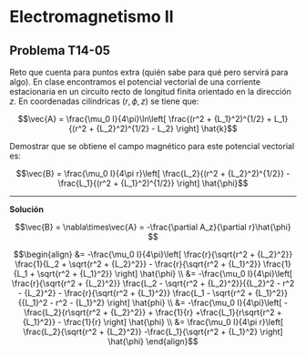 # Electromagnetismo II
## Problema T14-05

Reto que cuenta para puntos extra (quién sabe para qué pero servirá para
algo). En clase encontramos el potencial vectorial de una corriente estacionaria
en un circuito recto de longitud finita orientado en la dirección $`z`$. En
coordenadas cilíndricas $`(r,\phi,z)`$ se tiene que:

```math
\vec{A} = \frac{\mu_0 I}{4\pi}\ln\left[
\frac{(r^2 + {L_1}^2)^{1/2} + L_1}{(r^2 + {L_2}^2)^{1/2} - L_2}
\right] \hat{k}
```

Demostrar que se obtiene el campo magnético para este potencial vectorial es:

```math
\vec{B} = \frac{\mu_0 I}{4\pi r}\left[
\frac{L_2}{(r^2 + {L_2}^2)^{1/2}} -
\frac{L_1}{(r^2 + {L_1}^2)^{1/2}}
\right] \hat{\phi}
```

---

**Solución**

```math
\vec{B} 
= \nabla\times\vec{A} 
= -\frac{\partial A_z}{\partial r}\hat{\phi} 
```

```math
\begin{align}
&= -\frac{\mu_0 I}{4\pi}\left[
\frac{r}{\sqrt{r^2 + {L_2}^2}} \frac{1}{L_2 + \sqrt{r^2 + {L_2}^2}}
- \frac{r}{\sqrt{r^2 + {L_1}^2}} \frac{1}{L_1 + \sqrt{r^2 + {L_1}^2}}
\right] \hat{\phi} \\
&= -\frac{\mu_0 I}{4\pi}\left[
\frac{r}{\sqrt{r^2 + {L_2}^2}} \frac{L_2 - \sqrt{r^2 + {L_2}^2}}{{L_2}^2 - r^2 - {L_2}^2}
- \frac{r}{\sqrt{r^2 + {L_1}^2}} \frac{L_1 - \sqrt{r^2 + {L_1}^2}}{{L_1}^2 - r^2 - {L_1}^2}
\right] \hat{phi} \\
&= -\frac{\mu_0 I}{4\pi}\left[
-\frac{L_2}{r\sqrt{r^2 + {L_2}^2}} + \frac{1}{r}
+\frac{L_1}{r\sqrt{r^2 + {L_1}^2}} - \frac{1}{r}
\right] \hat{\phi} \\
&= \frac{\mu_0 I}{4\pi r}\left[
\frac{L_2}{\sqrt{r^2 + {L_2}^2}}
-\frac{L_1}{\sqrt{r^2 + {L_1}^2}
\right] \hat{\phi}
\end{align}
```
